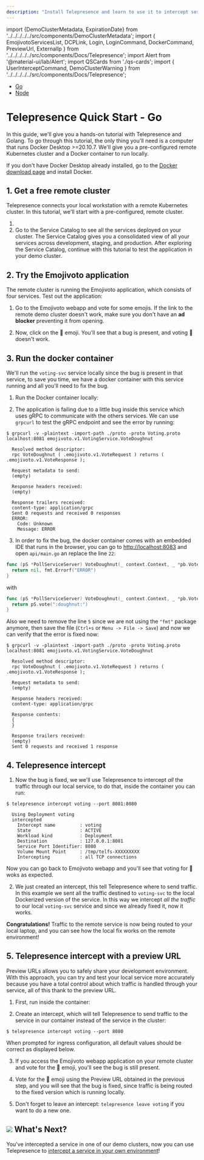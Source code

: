 ```yaml
---
description: "Install Telepresence and learn to use it to intercept services running in your Kubernetes cluster, speeding up local development and debugging."
---
```


import {DemoClusterMetadata, ExpirationDate} from '../../../../../src/components/DemoClusterMetadata';
import {
EmojivotoServicesList,
DCPLink,
Login,
LoginCommand,
DockerCommand,
PreviewUrl,
ExternalIp
} from '../../../../../src/components/Docs/Telepresence';
import Alert from '@material-ui/lab/Alert';
import QSCards from './qs-cards';
import { UserInterceptCommand, DemoClusterWarning } from '../../../../../src/components/Docs/Telepresence';


<div class="docs-language-toc">

* <a href="../qs-go/" title="Go" class="active">Go</a>
* <a href="../demo-node/" title="Node">Node</a>

</div>

# Telepresence Quick Start - **Go**

In this guide, we'll give you a hands-on tutorial with Telepresence and Golang. To go through this tutorial, the only thing you'll need is a computer that runs Docker Desktop >=20.10.7. We'll give you a pre-configured remote Kubernetes cluster and a Docker container to run locally.

If you don't have Docker Desktop already installed, go to the [Docker download page](https://www.docker.com/get-started) and install Docker.

## 1. Get a free remote cluster

Telepresence connects your local workstation with a remote Kubernetes cluster. In this tutorial, we'll start with a pre-configured, remote cluster.

1. <Login urlParams="docs_source=telepresence-quick-start&login_variant=free-cluster-activation"/>
2. Go to the <DCPLink>Service Catalog</DCPLink> to see all the services deployed on your cluster.
   <EmojivotoServicesList/>
    The Service Catalog gives you a consolidated view of all your services across development, staging, and production. After exploring the Service Catalog, continue with this tutorial to test the application in your demo cluster.

<DemoClusterWarning />

<div className="docs-opaque-section">

## 2. Try the Emojivoto application

The remote cluster is running the Emojivoto application, which consists of four services. Test out the application:

1. Go to the <ExternalIp>Emojivoto webapp</ExternalIp> and vote for some emojis.
   <Alert severity="info">
   If the link to the remote demo cluster doesn't work, make sure you don't have an <strong>ad blocker</strong> preventing it from opening.
   </Alert>

2. Now, click on the 🍩 emoji. You'll see that a bug is present, and voting 🍩 doesn't work.

## 3. Run the docker container

We'll run the `voting-svc` service locally since the bug is present in that service, to save you time, we have a docker container with this service running and all you'll need to fix the bug.

1. Run the Docker container locally: 

  <DockerCommand type="go" />

2. The application is failing due to a little bug inside this service which uses gRPC to communicate with the others services. We can use `grpcurl` to test the gRPC endpoint and see the error by running:

  ```
  $ grpcurl -v -plaintext -import-path ./proto -proto Voting.proto localhost:8081 emojivoto.v1.VotingService.VoteDoughnut

    Resolved method descriptor:
    rpc VoteDoughnut ( .emojivoto.v1.VoteRequest ) returns ( .emojivoto.v1.VoteResponse );

    Request metadata to send:
    (empty)

    Response headers received:
    (empty)

    Response trailers received:
    content-type: application/grpc
    Sent 0 requests and received 0 responses
    ERROR:
      Code: Unknown
      Message: ERROR
  ```

3. In order to fix the bug, the docker container comes with an embedded IDE that runs in the browser, you can go to <a href="http://localhost:8083" target="_blank">http://localhost:8083</a> and open `api/main.go` an replace the line `22`:

  ```go
  func (pS *PollServiceServer) VoteDoughnut(_ context.Context, _ *pb.VoteRequest) (*pb.VoteResponse, error) {
    return nil, fmt.Errorf("ERROR")
  }
  ```
  with
  ```go
  func (pS *PollServiceServer) VoteDoughnut(_ context.Context, _ *pb.VoteRequest) (*pb.VoteResponse, error) {
    return pS.vote(":doughnut:")
  }
  ```
  Also we need to remove the line `5` since we are not using the `"fmt"` package anymore, then save the file (`Ctrl+s` or `Menu -> File -> Save`) and now we can verify that the error is fixed now:

  ```
  $ grpcurl -v -plaintext -import-path ./proto -proto Voting.proto localhost:8081 emojivoto.v1.VotingService.VoteDoughnut

    Resolved method descriptor:
    rpc VoteDoughnut ( .emojivoto.v1.VoteRequest ) returns ( .emojivoto.v1.VoteResponse );

    Request metadata to send:
    (empty)

    Response headers received:
    content-type: application/grpc

    Response contents:
    {
    }

    Response trailers received:
    (empty)
    Sent 0 requests and received 1 response
  ```

## 4. Telepresence intercept

1. Now the bug is fixed, we we'll use Telepresence to intercept *all* the traffic through our local service, to do that, inside the container you can run:
  ```
  $ telepresence intercept voting --port 8081:8080

    Using Deployment voting
    intercepted
      Intercept name         : voting
      State                  : ACTIVE
      Workload kind          : Deployment
      Destination            : 127.0.0.1:8081
      Service Port Identifier: 8080
      Volume Mount Point     : /tmp/telfs-XXXXXXXXX
      Intercepting           : all TCP connections
  ```
  Now you can go back to <ExternalIp>Emojivoto webapp</ExternalIp> and you'll see that voting for 🍩 woks as expected.

2. We just created an intercept, this tell Telepresence where to send traffic. In this example we sent all the traffic destined to `voting-svc` to the local Dockerized version of the service. In this way we intercept *all the traffic* to our local `voting-svc` service and since we already fixed it, now it works.

<Alert severity="success">
  <strong>Congratulations!</strong> Traffic to the remote service is now being routed to your local laptop, and you can see how the local fix works on the remote environment!
</Alert>

## 5. Telepresence intercept with a preview URL

Preview URLs allows you to safely share your development environment. With this approach, you can try and test your local service more accurately because you have a total control about which traffic is handled through your service, all of this thank to the preview URL. 

1. First, run inside the container: 

  <LoginCommand />

2. Create an intercept, which will tell Telepresence to send traffic to the service in our container instead of the service in the cluster:

  ```
  $ telepresence intercept voting --port 8080
  ```

  When prompted for ingress configuration, all default values should be correct as displayed below.

  <UserInterceptCommand/>

3. If you access the <ExternalIp>Emojivoto webapp</ExternalIp> application on your remote cluster and vote for the 🍩 emoji, you'll see the bug is still present.

4. Vote for the 🍩 emoji using the <PreviewUrl>Preview URL</PreviewUrl> obtained in the previous step, and you will see that the bug is fixed, since traffic is being routed to the fixed version which is running locally.

5. Don't forget to leave an intercept: `telepresence leave voting` if you want to do a new one. 

</div>

## <img class="os-logo" src="../../images/logo.png"/> What's Next?


You've intercepted a service in one of our demo clusters, now you can use Telepresence to [intercept a service in your own environment](https://www.getambassador.io/docs/telepresence/latest/howtos/intercepts/)!
